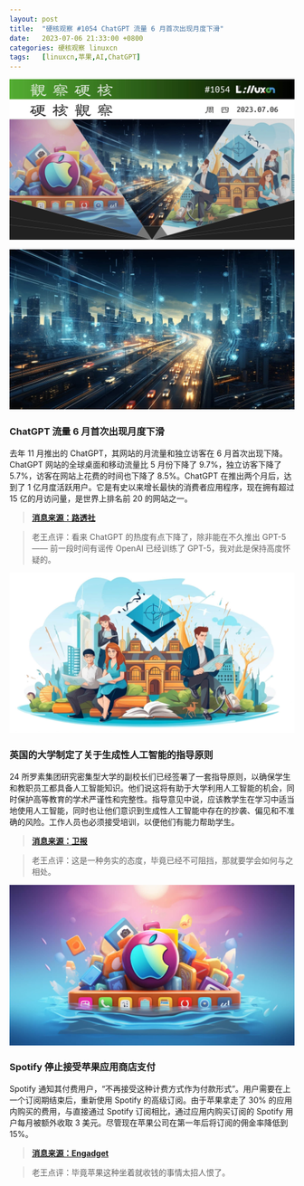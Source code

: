 ```yaml
---
layout: post
title:	"硬核观察 #1054 ChatGPT 流量 6 月首次出现月度下滑"
date:	2023-07-06 21:33:00 +0800 
categories:	硬核观察 linuxcn 
tags:	[linuxcn,苹果,AI,ChatGPT]
---
```



![](/Asserts/Images/album/202307/06/213211fuuowg55sb5qv25n.jpg)


![](/Asserts/Images/album/202307/06/213226oo27oqozwozwj8q2.jpg)


### ChatGPT 流量 6 月首次出现月度下滑


去年 11 月推出的 ChatGPT，其网站的月流量和独立访客在 6 月首次出现下降。ChatGPT 网站的全球桌面和移动流量比 5 月份下降了 9.7%，独立访客下降了 5.7%，访客在网站上花费的时间也下降了 8.5%。ChatGPT 在推出两个月后，达到了 1 亿月度活跃用户。它是有史以来增长最快的消费者应用程序，现在拥有超过 15 亿的月访问量，是世界上排名前 20 的网站之一。



> 
> **[消息来源：路透社](https://www.reuters.com/technology/booming-traffic-openais-chatgpt-posts-first-ever-monthly-dip-june-similarweb-2023-07-05/)**
> 
> 
> 



> 
> 老王点评：看来 ChatGPT 的热度有点下降了，除非能在不久推出 GPT-5 —— 前一段时间有谣传 OpenAI 已经训练了 GPT-5，我对此是保持高度怀疑的。
> 
> 
> 


![](/Asserts/Images/album/202307/06/213243uyy56gribi65el5z.jpg)


### 英国的大学制定了关于生成性人工智能的指导原则


24 所罗素集团研究密集型大学的副校长们已经签署了一套指导原则，以确保学生和教职员工都具备人工智能知识。他们说这将有助于大学利用人工智能的机会，同时保护高等教育的学术严谨性和完整性。指导意见中说，应该教学生在学习中适当地使用人工智能，同时也让他们意识到生成性人工智能中存在的抄袭、偏见和不准确的风险。工作人员也必须接受培训，以便他们有能力帮助学生。



> 
> **[消息来源：卫报](https://www.theguardian.com/technology/2023/jul/04/uk-universities-draw-up-guiding-principles-on-generative-ai)**
> 
> 
> 



> 
> 老王点评：这是一种务实的态度，毕竟已经不可阻挡，那就要学会如何与之相处。
> 
> 
> 


![](/Asserts/Images/album/202307/06/213249lqoyxz044chzc74y.jpg)


### Spotify 停止接受苹果应用商店支付


Spotify 通知其付费用户，“不再接受这种计费方式作为付款形式”。用户需要在上一个订阅期结束后，重新使用 Spotify 的高级订阅。由于苹果拿走了 30% 的应用内购买的费用，与直接通过 Spotify 订阅相比，通过应用内购买订阅的 Spotify 用户每月被额外收取 3 美元。尽管现在苹果公司在第一年后将订阅的佣金率降低到 15%。



> 
> **[消息来源：Engadget](https://www.engadget.com/spotify-stops-accepting-payments-that-were-set-up-through-apples-app-store-211722624.html)**
> 
> 
> 



> 
> 老王点评：毕竟苹果这种坐着就收钱的事情太招人恨了。
> 
> 
>
